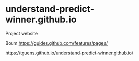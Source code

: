 # understand-predict-winner.github.io
Project website

Boum
https://guides.github.com/features/pages/

https://tguens.github.io/understand-predict-winner.github.io/

